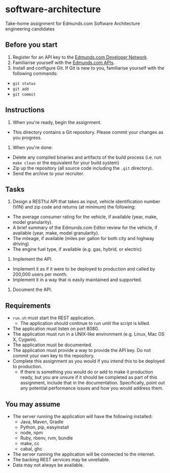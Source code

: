 # software-architecture

Take-home assignment for Edmunds.com Software Architecture engineering candidates

## Before you start

1. Register for an API key to the [Edmunds.com Developer Network](http://developer.edmunds.com/).
1. Familiarise yourself with the [Edmunds.com APIs](http://edmunds.mashery.com/io-docs).
1. Install and configure Git. If Git is new to you, familiarise yourself with the following commands:
  * `git status`
  * `git add`
  * `git commit`

## Instructions

1. When you're ready, begin the assignment.
  * This directory contains a Git repository. Please commit your changes as you progress.
1. When you're done:
  * Delete any compiled binaries and artifacts of the build process (i.e. run `make clean` or the equivalent for your build system)
  * Zip up the repository (all source code including the `.git` directory).
  * Send the archive to your recruiter.

## Tasks

1. Design a RESTful API that takes as input, vehicle identification number (VIN) and zip code and returns (at minimum) the following:
  * The average consumer rating for the vehicle, if available (year, make, model granularity).
  * A brief summary of the Edmunds.com Editor review for the vehicle, if available (year, make, model granularity).
  * The mileage, if available (miles per gallon for both city and highway driving)
  * The engine fuel type, if available (e.g. gas, hybrid, or electric)
1. Implement the API.
  * Implement it as if it were to be deployed to production and called by 200,000 users per month.
  * Implement it in a way that is easily maintained and supported.
1. Document the API.

## Requirements

* `run.sh` must start the REST application.
  * The application should continue to run until the script is killed.
* The application must listen on port 8080.
* The application must run in a UNIX-like environment (e.g. Linux, Mac OS X, Cygwin).
* The application must be documented.
* The application must provide a way to provide the API key. Do not commit your own key to the repository.
* Complete this assignment as you would if you intend this to be deployed to production.
  * If there is something you would do or add to make it production ready, but you are unsure if it should be completed as part of this assignment, include that in the documentation. Specifically, point out any potential performance issues and how you would address them.

## You may assume

* The server running the application will have the following installed:
  * Java, Maven, Gradle
  * Python, pip, easyinstall
  * node, npm
  * Ruby, rbenv, rvm, bundle
  * make, cc
  * cabal, ghc
* The server running the application will be connected to the internet.
* The backing REST services may be unreliable.
* Data may not always be available.
